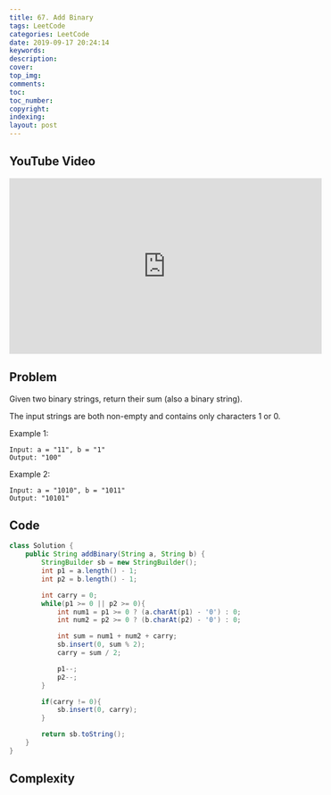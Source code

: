 ```yaml
---
title: 67. Add Binary
tags: LeetCode
categories: LeetCode
date: 2019-09-17 20:24:14
keywords:
description:
cover:
top_img:
comments:
toc:
toc_number:
copyright:
indexing:
layout: post
---
```


## YouTube Video

<iframe width="560" height="315" src="https://www.youtube.com/embed/3zg1eEAX-1Y" frameborder="0" allow="accelerometer; autoplay; encrypted-media; gyroscope; picture-in-picture" allowfullscreen></iframe>

## Problem

Given two binary strings, return their sum (also a binary string).

The input strings are both non-empty and contains only characters 1 or 0.

Example 1:

```
Input: a = "11", b = "1"
Output: "100"
```

Example 2:

```
Input: a = "1010", b = "1011"
Output: "10101"
```

## Code

```java
class Solution {
    public String addBinary(String a, String b) {
        StringBuilder sb = new StringBuilder();
        int p1 = a.length() - 1;
        int p2 = b.length() - 1;

        int carry = 0;
        while(p1 >= 0 || p2 >= 0){
            int num1 = p1 >= 0 ? (a.charAt(p1) - '0') : 0;
            int num2 = p2 >= 0 ? (b.charAt(p2) - '0') : 0;

            int sum = num1 + num2 + carry;
            sb.insert(0, sum % 2);
            carry = sum / 2;

            p1--;
            p2--;
        }

        if(carry != 0){
            sb.insert(0, carry);
        }

        return sb.toString();
    }
}
```

## Complexity
